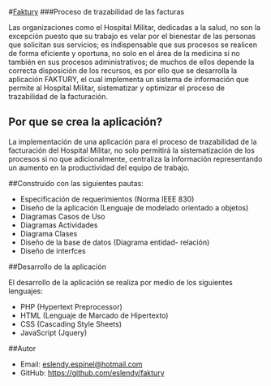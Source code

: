 #[Faktury](http://eslendy.no-ip.biz/login/)
###Proceso de trazabilidad de las facturas

Las organizaciones como el Hospital Militar, dedicadas a la salud, no son la excepción puesto que su trabajo es velar por el bienestar de las personas que solicitan sus servicios; es indispensable que sus procesos se realicen de forma eficiente y oportuna, no solo en el área de la medicina si no también en sus procesos administrativos; de muchos de ellos depende la correcta disposición de los recursos, es por ello que se desarrolla la aplicación FAKTURY, el cual implementa un sistema de información que permite al Hospital Militar, sistematizar y optimizar el proceso de trazabilidad de la facturación.

## Por que se crea la aplicación?

La implementación de una aplicación para el proceso de trazabilidad de la facturación del Hospital Militar, no solo  permitirá la sistematización de los procesos si no que adicionalmente, centraliza la información representando un aumento en la productividad del equipo de trabajo.

##Construido con las siguientes pautas:

* Especificación de requerimientos (Norma IEEE 830)
* Diseño de la aplicación (Lenguaje de modelado orientado a objetos)
* Diagramas Casos de Uso
* Diagramas Actividades
* Diagrama Clases
* Diseño de la base de datos (Diagrama entidad- relación)
* Diseño de interfces

##Desarrollo de la aplicación

El desarrollo de la aplicación se realiza por medio de los siguientes lenguajes:
- PHP (Hypertext Preprocessor)
- HTML (Lenguaje de Marcado de Hipertexto)
- CSS (Cascading Style Sheets)
- JavaScript (Jquery)

##Autor
- Email: eslendy.espinel@hotmail.com
- GitHub: https://github.com/eslendy/faktury
